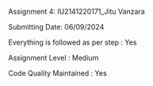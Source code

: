 Assignment 4: IU2141220171_Jitu Vanzara

Submitting Date: 06/09/2024

Everything is followed as per step : Yes

Assignment Level : Medium

Code Quality Maintained : Yes

